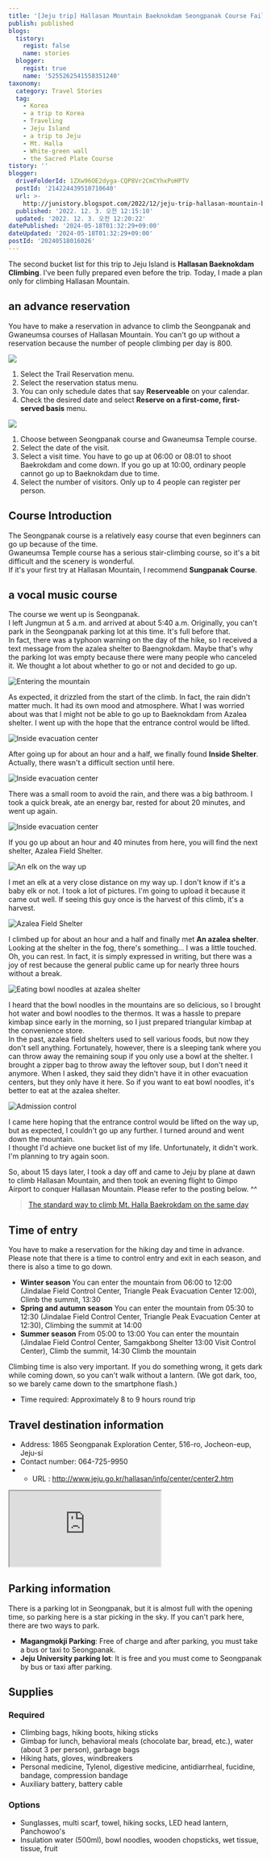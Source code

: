 ```yaml
---
title: '[Jeju trip] Hallasan Mountain Baeknokdam Seongpanak Course Failed to Climb'
publish: published
blogs:
  tistory:
    regist: false
    name: stories
  blogger:
    regist: true
    name: '5255262541558351240'
taxonomy:
  category: Travel Stories
  tag:
    - Korea
    - a trip to Korea
    - Traveling
    - Jeju Island
    - a trip to Jeju
    - Mt. Halla
    - White-green wall
    - the Sacred Plate Course
tistory: ''
blogger:
  driveFolderId: 1ZXw96OE2dyga-CQP8Vr2CmCYhxPoHPTV
  postId: '214224439510710640'
  url: >-
    http://junistory.blogspot.com/2022/12/jeju-trip-hallasan-mountain-baeknokdam.html
  published: '2022. 12. 3. 오전 12:15:10'
  updated: '2022. 12. 3. 오전 12:20:22'
datePublished: '2024-05-18T01:32:29+09:00'
dateUpdated: '2024-05-18T01:32:29+09:00'
postId: '20240518016026'
---
```


The second bucket list for this trip to Jeju Island is **Hallasan Baeknokdam Climbing**. I've been fully prepared even before the trip. Today, I made a plan only for climbing Hallasan Mountain.

## an advance reservation

You have to make a reservation in advance to climb the Seongpanak and Gwaneumsa courses of Hallasan Mountain. You can't go up without a reservation because the number of people climbing per day is 800.

![](images/2022-12-02-17-06-54.png)

1. Select the Trail Reservation menu.
2. Select the reservation status menu.
3. You can only schedule dates that say **Reserveable** on your calendar.
4. Check the desired date and select **Reserve on a first-come, first-served basis** menu.

![](images/2022-12-02-17-10-55.png)

1. Choose between Seongpanak course and Gwaneumsa Temple course.
2. Select the date of the visit.
3. Select a visit time. You have to go up at 06:00 or 08:01 to shoot Baekrokdam and come down. If you go up at 10:00, ordinary people cannot go up to Baeknokdam due to time.
4. Select the number of visitors. Only up to 4 people can register per person.

## Course Introduction

The Seongpanak course is a relatively easy course that even beginners can go up because of the time.  
Gwaneumsa Temple course has a serious stair-climbing course, so it's a bit difficult and the scenery is wonderful.  
If it's your first try at Hallasan Mountain, I recommend **Sungpanak Course**.

## a vocal music course

The course we went up is Seongpanak.  
I left Jungmun at 5 a.m. and arrived at about 5:40 a.m. Originally, you can't park in the Seongpanak parking lot at this time. It's full before that.  
In fact, there was a typhoon warning on the day of the hike, so I received a text message from the azalea shelter to Baengnokdam. Maybe that's why the parking lot was empty because there were many people who canceled it. We thought a lot about whether to go or not and decided to go up.

![Entering the mountain](./images/njo2_20220915_065442-01.jpeg)

As expected, it drizzled from the start of the climb. In fact, the rain didn't matter much. It had its own mood and atmosphere. What I was worried about was that I might not be able to go up to Baeknokdam from Azalea shelter. I went up with the hope that the entrance control would be lifted.

![Inside evacuation center](./images/njo2_20220915_081629-01.jpeg)

After going up for about an hour and a half, we finally found **Inside Shelter**. Actually, there wasn't a difficult section until here.

![Inside evacuation center](./images/njo2_20220915_082048-01.jpeg)

There was a small room to avoid the rain, and there was a big bathroom. I took a quick break, ate an energy bar, rested for about 20 minutes, and went up again.

![Inside evacuation center](./images/njo2_20220915_081701-01.jpeg)

If you go up about an hour and 40 minutes from here, you will find the next shelter, Azalea Field Shelter.

![An elk on the way up](./images/njo2_20220915_085007-01.jpeg)

I met an elk at a very close distance on my way up. I don't know if it's a baby elk or not. I took a lot of pictures. I'm going to upload it because it came out well. If seeing this guy once is the harvest of this climb, it's a harvest.

![Azalea Field Shelter](./images/njo2_20220915_094718-01.jpeg)

I climbed up for about an hour and a half and finally met **An azalea shelter**. Looking at the shelter in the fog, there's something... I was a little touched. Oh, you can rest. In fact, it is simply expressed in writing, but there was a joy of rest because the general public came up for nearly three hours without a break.

![Eating bowl noodles at azalea shelter](./images/njo2_20220915_095608-01.jpeg)

I heard that the bowl noodles in the mountains are so delicious, so I brought hot water and bowl noodles to the thermos. It was a hassle to prepare kimbap since early in the morning, so I just prepared triangular kimbap at the convenience store.  
In the past, azalea field shelters used to sell various foods, but now they don't sell anything. Fortunately, however, there is a sleeping tank where you can throw away the remaining soup if you only use a bowl at the shelter. I brought a zipper bag to throw away the leftover soup, but I don't need it anymore. When I asked, they said they didn't have it in other evacuation centers, but they only have it here. So if you want to eat bowl noodles, it's better to eat at the azalea shelter.

![Admission control](./images/njo2_20220915_104040-01.jpeg)

I came here hoping that the entrance control would be lifted on the way up, but as expected, I couldn't go up any further. I turned around and went down the mountain.  
I thought I'd achieve one bucket list of my life. Unfortunately, it didn't work.  
I'm planning to try again soon.

So, about 15 days later, I took a day off and came to Jeju by plane at dawn to climb Hallasan Mountain, and then took an evening flight to Gimpo Airport to conquer Hallasan Mountain. Please refer to the posting below. ^^

> [The standard way to climb Mt. Halla Baekrokdam on the same day](http://junistory.blogspot.com/2022/12/jeju-trip-standard-of-climbing-mt-halla.html)

## Time of entry

You have to make a reservation for the hiking day and time in advance.
Please note that there is a time to control entry and exit in each season, and there is also a time to go down.

- **Winter season** You can enter the mountain from 06:00 to 12:00 (Jindalae Field Control Center, Triangle Peak Evacuation Center 12:00), Climb the summit, 13:30
- **Spring and autumn season** You can enter the mountain from 05:30 to 12:30 (Jindalae Field Control Center, Triangle Peak Evacuation Center at 12:30), Climbing the summit at 14:00
- **Summer season** From 05:00 to 13:00 You can enter the mountain (Jindalae Field Control Center, Samgakbong Shelter 13:00 Visit Control Center), Climb the summit, 14:30 Climb the mountain

Climbing time is also very important. If you do something wrong, it gets dark while coming down, so you can't walk without a lantern. (We got dark, too, so we barely came down to the smartphone flash.)

- Time required: Approximately 8 to 9 hours round trip

## Travel destination information

- Address: 1865 Seongpanak Exploration Center, 516-ro, Jocheon-eup, Jeju-si
- Contact number: 064-725-9950
- - URL : http://www.jeju.go.kr/hallasan/info/center/center2.htm

<div class='embed-responsive embed-responsive-16by9'>
<iframe src='https://www.google.com/maps/embed?pb=!1m18!1m12!1m3!1d1665.7343672981428!2d126.61809105820168!3d33.38493333482389!2m3!1f0!2f0!3f0!3m2!1i1024!2i768!4f13.1!3m3!1m2!1s0x350d01e5e191fd53%3A0xb8a0605f4b3126c5!2z7ZWc65287IKw6rWt66a96rO17JuQIOyEse2MkOyVhSDtg5DrsKnslYjrgrTshow!5e0!3m2!1sko!2skr!4v1669972201856!5m2!1sko!2skr' class='embed-responsive-item' allowfullscreen></iframe>
</div>

## Parking information

There is a parking lot in Seongpanak, but it is almost full with the opening time, so parking here is a star picking in the sky.
If you can't park here, there are two ways to park.

- **Magangmokji Parking**: Free of charge and after parking, you must take a bus or taxi to Seongpanak.
- **Jeju University parking lot**: It is free and you must come to Seongpanak by bus or taxi after parking.

## Supplies

### Required

- Climbing bags, hiking boots, hiking sticks
- Gimbap for lunch, behavioral meals (chocolate bar, bread, etc.), water (about 3 per person), garbage bags
- Hiking hats, gloves, windbreakers
- Personal medicine, Tylenol, digestive medicine, antidiarrheal, fucidine, bandage, compression bandage
- Auxiliary battery, battery cable

### Options

- Sunglasses, multi scarf, towel, hiking socks, LED head lantern, Panchowoo's
- Insulation water (500ml), bowl noodles, wooden chopsticks, wet tissue, tissue, fruit
